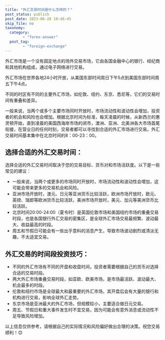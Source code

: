 ```yaml
---
title: "外汇交易时间是什么怎样的？"
post_status: publish
post_date: 2023-06-20 10:46:45
skip_file: no
taxonomy:
  category:
        - "forex-answer"
  post_tag:
        - "foreign-exchange"
---
```


外汇市场是一个没有固定地点的场外交易市场，它由各国金融中心的银行、经纪商和其他机构组成，通过电子网络进行交易。

外汇市场在世界各地24小时开放，从美国东部时间周日下午5点到美国东部时间周五下午4点。

不同的时区有不同的主要外汇市场，如伦敦、纽约、东京、悉尼等，它们的交易时间有重叠和差异。

一般来说，当两个或多个主要市场同时开放时，市场流动性和波动性会增加，投资者的机会和风险也会增加。根据北京时间为标准，每天凌晨的时候，从新西兰的惠灵顿开始，直到凌晨的美国西海岸市场的闭市，澳洲、亚洲、北美洲各大市场首尾衔接，在营业日的任何时刻，交易者都可以寻找到合适的外汇市场进行交易。外汇交易时间基本集中在北京时间的8：00-23：00。

## 选择合适的外汇交易时间：

选择合适的外汇交易时间取决于您的交易目标、货币对和市场活跃度。以下是一些常见的建议：

- 一般来说，当两个或更多的市场同时开放时，市场流动性和波动性会增加，这可能会带来更多的交易机会和风险。
- 亚洲市场开放时，澳元、日元等亚洲货币比较活跃，欧洲市场开放时，欧元、英镑、瑞郎等欧洲货币比较活跃，美洲市场开放时，美元、加元等美洲货币比较活跃。
- 北京时间20:00-24:00（夏令时）是英国伦敦市场和美国纽约市场的重叠交易时段，也是各国银行外汇交易的密集区，是全球外汇市场交易最频繁、波动最大、收益最高的时段。
- 周五和节假日可能会有一些出乎意料的消息产生，导致市场波动剧烈或清淡无趣，不太适宜交易。

## 外汇交易的时间段投资技巧：

- 不同的外汇市场有不同的开盘和收盘时间，投资者需要根据自己的货币对选择合适的交易时段。
- 两大外汇市场重叠交易时段，如亚欧、欧美市场，是市场最活跃、波动最大、机会最多的时段。
- 伦敦和纽约市场是全球最大和最重要的外汇市场，其开盘后会有大量的银行和机构进行交易，影响全球外汇走势。
- 东京市场是亚洲最大的外汇市场，但规模较小，主要适合做日元交易。
- 周五、节假日和重大事件发生时不宜交易，因为可能会有意外消息或流动性不足导致风险增加。

以上信息仅供参考，请根据自己的实际情况和风险偏好做出合理的决策。祝您交易顺利！😊
